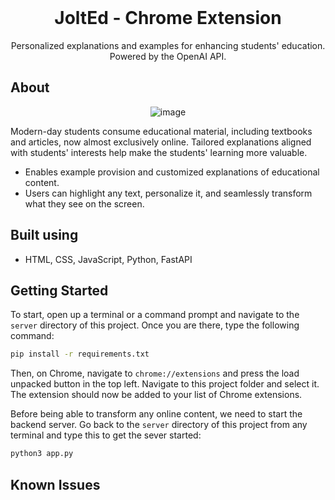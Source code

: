 <!-- PROJECT LOGO -->
<br />
<div align="center">
  <h1 align="center">JoltEd - Chrome Extension</h1>

  <p align="center">
    Personalized explanations and examples for enhancing students' education. Powered by the OpenAI API.
  </p>
</div>


<!-- ABOUT -->
## About
<p align="center">
  <img alt="image" src="https://github.com/jaeyonglee3/JoltEd-Chrome-Extension/assets/73498725/81f19407-2396-454c-87ac-d91287eb7823">
</p>



Modern-day students consume educational material, including textbooks and articles, now almost exclusively online. Tailored explanations aligned with students' interests help make the students' learning more valuable.
* Enables example provision and customized explanations of educational content.
* Users can highlight any text, personalize it, and seamlessly transform what they see on the screen. 

## Built using
* HTML, CSS, JavaScript, Python, FastAPI


<!-- LICENSE -->
## Getting Started
To start, open up a terminal or a command prompt and navigate to the ```server``` directory of this project. Once you are there, type the following command:
   ```sh
   pip install -r requirements.txt
   ```
Then, on Chrome, navigate to ```chrome://extensions``` and press the load unpacked button in the top left. Navigate to this project folder and select it. The extension should now be added to your list of Chrome extensions.

Before being able to transform any online content, we need to start the backend server. Go back to the ```server``` directory of this project from any terminal and type this to get the sever started:
   ```sh
   python3 app.py
   ```

## Known Issues
